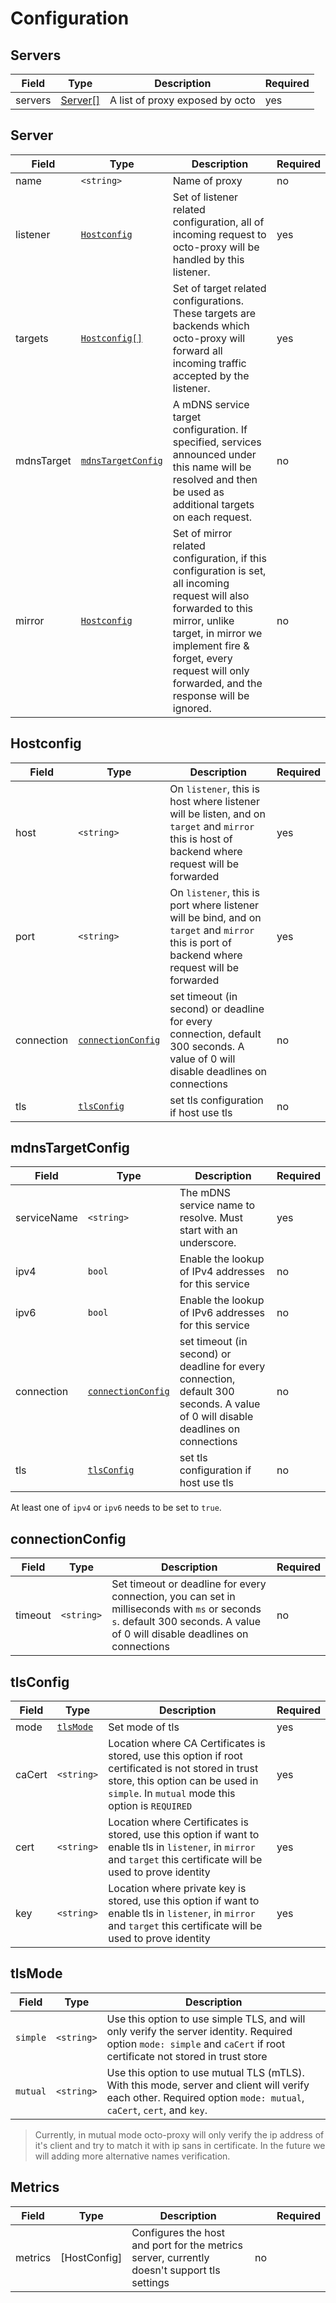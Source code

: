 # Configuration

## Servers
| Field    | Type          | Description                     | Required |
| -------- | ------------- | ------------------------------- | -------- |
| servers  | [Server[]](#server)      | A list of proxy exposed by octo | yes      |


## Server
| Field        | Type             | Description   | Required |
| ------------ | ---------------- | ------------- | -------- |
| name         | `<string>`       | Name of proxy | no       |
| listener     | [`Hostconfig`](#hostconfig) | Set of listener related configuration, all of incoming request to octo-proxy will be handled by this listener.            | yes      |
| targets      | [`Hostconfig[]`](#hostconfig) | Set of target related configurations. These targets are backends which octo-proxy will forward all incoming traffic accepted by the listener.            | yes      |
| mdnsTarget   | [`mdnsTargetConfig`](#mdnstargetconfig) | A mDNS service target configuration. If specified, services announced under this name will be resolved and then be used as additional targets on each request.            | no      |
| mirror       | [`Hostconfig`](#hostconfig)  | Set of mirror related configuration, if this configuration is set, all incoming request will also forwarded to this mirror, unlike target, in mirror we implement fire & forget, every request will only forwarded, and the response will be ignored.            | no       |

## Hostconfig
| Field     | Type          | Description                     | Required |
| --------- | ------------- | ------------------------------- | -------- |
| host      | `<string>`    | On `listener`, this is host where listener will be listen, and on `target` and `mirror` this is host of backend where request will be forwarded | yes      |
| port      | `<string>`    | On `listener`, this is port where listener will be bind, and on `target` and `mirror` this is port of backend where request will be forwarded | yes      |
| connection   | [`connectionConfig`](#connectionConfig)    | set timeout (in second) or deadline for every connection, default 300 seconds. A value of 0 will disable deadlines on connections | no      |
| tls       | [`tlsConfig`](#tlsconfig)   | set tls configuration if host use tls | no      |

## mdnsTargetConfig
| Field       | Type          | Description                     | Required |
| ----------- | ------------- | ------------------------------- | -------- |
| serviceName | `<string>`    | The mDNS service name to resolve. Must start with an underscore. | yes      |
| ipv4        | `bool`        | Enable the lookup of IPv4 addresses for this service | no    |
| ipv6        | `bool`        | Enable the lookup of IPv6 addresses for this service | no    |
| connection  | [`connectionConfig`](#connectionConfig)    | set timeout (in second) or deadline for every connection, default 300 seconds. A value of 0 will disable deadlines on connections | no      |
| tls         | [`tlsConfig`](#tlsconfig) | set tls configuration if host use tls    | no      |

At least one of `ipv4` or `ipv6` needs to be set to `true`.

## connectionConfig
| Field    | Type          | Description                     | Required |
| -------- | ------------- | ------------------------------- | -------- |
| timeout  | `<string>`    | Set timeout or deadline for every connection, you can set in milliseconds with `ms` or seconds `s`. default 300 seconds. A value of 0 will disable deadlines on connections                 | no       |

## tlsConfig
| Field    | Type          | Description                     | Required |
| -------- | ------------- | ------------------------------- | -------- |
| mode     | [`tlsMode`](#tlsmode)       | Set mode of tls                 | yes      |
| caCert   | `<string>`    | Location where CA Certificates is stored, use this option if root certificated is not stored in trust store, this option can be used in `simple`. In `mutual` mode this option is `REQUIRED`                 | yes      |
| cert     | `<string>`    | Location where Certificates is stored, use this option if want to enable tls in `listener`, in `mirror` and `target` this certificate will be used to prove identity                  | yes      |
| key      | `<string>`    | Location where private key is stored, use this option if want to enable tls in `listener`, in `mirror` and `target` this certificate will be used to prove identity                  | yes      |

## tlsMode
| Field     | Type          | Description                     |
| --------- | ------------- | ------------------------------- 
| `simple`  | `<string>`    | Use this option to use simple TLS, and will only verify the server identity. Required option `mode: simple` and `caCert` if root certificate not stored in trust store |
| `mutual`  | `<string>`    | Use this option to use mutual TLS (mTLS). With this mode, server and client will verify each other. Required option `mode: mutual`, `caCert`, `cert`, and `key`. |

> Currently, in mutual mode octo-proxy will only verify the ip address of it's client and try to match it with ip sans in certificate. In the future we will adding more alternative names verification.

## Metrics
| Field    | Type          | Description                     |                                                 | Required |
| -------- | ------------- | ------------------------------- | ----------------------------------------------- | -------- |
| metrics  | [HostConfig]  | Configures the host and port for the metrics server, currently doesn't support tls settings | no       |
